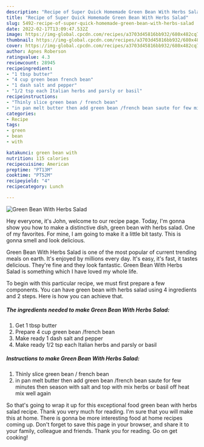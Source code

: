 ```yaml
---
description: "Recipe of Super Quick Homemade Green Bean With Herbs Salad"
title: "Recipe of Super Quick Homemade Green Bean With Herbs Salad"
slug: 5492-recipe-of-super-quick-homemade-green-bean-with-herbs-salad
date: 2022-02-17T13:09:47.532Z
image: https://img-global.cpcdn.com/recipes/a3703d45816bb932/680x482cq70/green-bean-with-herbs-salad-recipe-main-photo.jpg
thumbnail: https://img-global.cpcdn.com/recipes/a3703d45816bb932/680x482cq70/green-bean-with-herbs-salad-recipe-main-photo.jpg
cover: https://img-global.cpcdn.com/recipes/a3703d45816bb932/680x482cq70/green-bean-with-herbs-salad-recipe-main-photo.jpg
author: Agnes Roberson
ratingvalue: 4.3
reviewcount: 28945
recipeingredient:
- "1 tbsp butter"
- "4 cup green bean french bean"
- "1 dash salt and pepper"
- "1/2 tsp each Italian herbs and parsly or basil"
recipeinstructions:
- "Thinly slice green bean / french bean"
- "in pan melt butter then add green bean /french bean saute for few minutes then season with salt and  top with mix herbs or basil  off heat mix well again"
categories:
- Recipe
tags:
- green
- bean
- with

katakunci: green bean with 
nutrition: 115 calories
recipecuisine: American
preptime: "PT13M"
cooktime: "PT52M"
recipeyield: "4"
recipecategory: Lunch

---
```



![Green Bean With Herbs Salad](https://img-global.cpcdn.com/recipes/a3703d45816bb932/680x482cq70/green-bean-with-herbs-salad-recipe-main-photo.jpg)

Hey everyone, it's John, welcome to our recipe page. Today, I'm gonna show you how to make a distinctive dish, green bean with herbs salad. One of my favorites. For mine, I am going to make it a little bit tasty. This is gonna smell and look delicious.

Green Bean With Herbs Salad is one of the most popular of current trending meals on earth. It's enjoyed by millions every day. It's easy, it's fast, it tastes delicious. They're fine and they look fantastic. Green Bean With Herbs Salad is something which I have loved my whole life.




To begin with this particular recipe, we must first prepare a few components. You can have green bean with herbs salad using 4 ingredients and 2 steps. Here is how you can achieve that.

<!--inarticleads1-->

##### The ingredients needed to make Green Bean With Herbs Salad:

1. Get 1 tbsp butter
1. Prepare 4 cup green bean /french bean
1. Make ready 1 dash salt and pepper
1. Make ready 1/2 tsp each Italian herbs and parsly or basil




<!--inarticleads2-->

##### Instructions to make Green Bean With Herbs Salad:

1. Thinly slice green bean / french bean
1. in pan melt butter then add green bean /french bean saute for few minutes then season with salt and  top with mix herbs or basil  off heat mix well again




So that's going to wrap it up for this exceptional food green bean with herbs salad recipe. Thank you very much for reading. I'm sure that you will make this at home. There is gonna be more interesting food at home recipes coming up. Don't forget to save this page in your browser, and share it to your family, colleague and friends. Thank you for reading. Go on get cooking!
